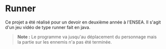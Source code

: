 # Runner

Ce projet a été réalisé pour un devoir en deuxième année à l'ENSEA. Il s'agit d'un jeu vidéo de type runner fait en java.

> **Note :** Le programme va jusqu'au déplacement du personnage mais la partie sur les ennemis n'a pas été terminée.
